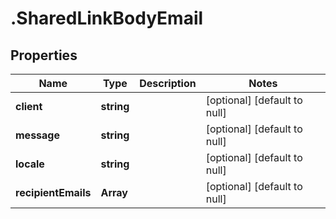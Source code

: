 # .SharedLinkBodyEmail

## Properties
Name | Type | Description | Notes
------------ | ------------- | ------------- | -------------
**client** | **string** |  | [optional] [default to null]
**message** | **string** |  | [optional] [default to null]
**locale** | **string** |  | [optional] [default to null]
**recipientEmails** | **Array<string>** |  | [optional] [default to null]


